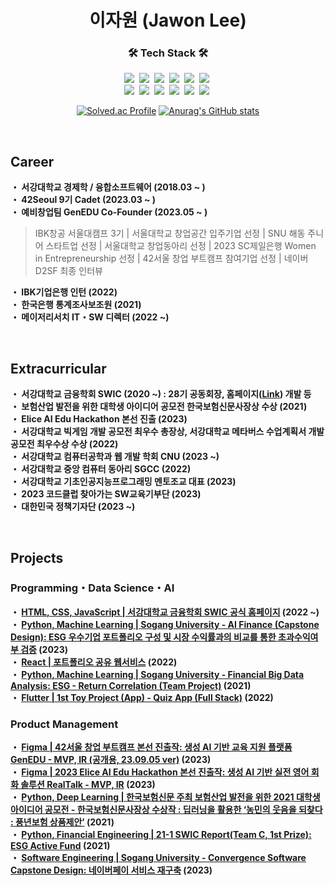 <h1 align="center">이자원 (Jawon Lee)</h1>

<div align="center">
  
 <h3 align="center">🛠 Tech Stack 🛠</h3>
 <p align="center">
  <img src="https://img.shields.io/badge/Python-3766AB?style=flat-square&logo=Python&logoColor=white"/></a>&nbsp 
  <img src="https://img.shields.io/badge/Java-007396?style=flat-square&logo=Java&logoColor=white"/></a>&nbsp 
  <img src="https://img.shields.io/badge/C-A8B9CC?style=flat-square&logo=C&logoColor=white"/></a>&nbsp 
  <img src="https://img.shields.io/badge/HTML5-E34F26?style=flat-square&logo=html5&logoColor=white"/></a>&nbsp 
  <img src="https://img.shields.io/badge/CSS3-1572B6?style=flat-square&logo=css3&logoColor=white"/></a>&nbsp 
  <img src="https://img.shields.io/badge/JavaScript-F7DF1E?style=flat-square&logo=javascript&logoColor=black"/></a>&nbsp 
  <br>
  <img src="https://img.shields.io/badge/Bootstrap-7952B3?style=flat-square&logo=bootstrap&logoColor=white"/></a>&nbsp 
  <img src="https://img.shields.io/badge/Django-092E20?style=flat-square&logo=Django&logoColor=white"/></a>&nbsp 
  <img src="https://img.shields.io/badge/Flutter-02569B?style=flat-square&logo=flutter&logoColor=white"/></a>&nbsp 
  <img src="https://img.shields.io/badge/Linux-FCC624?style=flat-square&logo=linux&logoColor=black"/></a>&nbsp 
<img src="https://img.shields.io/badge/GitHub-181717?style=flat-square&logo=GitHub&logoColor=white"/></a>&nbsp 
<img src="https://img.shields.io/badge/Google Colab-F9AB00?style=flat-square&logo=Google Colab&logoColor=white"/></a>&nbsp 



</p>
 
</div>

<div align="center">
 
  [![Solved.ac Profile](http://mazassumnida.wtf/api/v2/generate_badge?boj=pfcvma)](https://solved.ac/pfcvma/)
  [![Anurag's GitHub stats](https://github-readme-stats.vercel.app/api?username=pfcvma)](https://github.com/anuraghazra/github-readme-stats)

</div>
<br>
<div>
  <h2>Career</h2>
 <p>
 <b>・  서강대학교 경제학 / 융합소프트웨어 (2018.03 ~ )</b><br>
 <b>・  42Seoul 9기 Cadet (2023.03 ~ )</b><br>
 <b>・  예비창업팀 GenEDU Co-Founder (2023.05 ~ )</b><br>
   
 > IBK창공 서울대캠프 3기 | 서울대학교 창업공간 입주기업 선정 | SNU 해동 주니어 스타트업 선정 | 서울대학교 창업동아리 선정 | 2023 SC제일은행 Women in Entrepreneurship 선정 | 42서울 창업 부트캠프 참여기업 선정 | 네이버 D2SF 최종 인터뷰
>
>
 <b>・  IBK기업은행 인턴 (2022) </b><br>
 <b>・  한국은행 통계조사보조원 (2021) </b><br>
 <b>・  메이저리서치 IT・SW 디렉터 (2022 ~) </b><br>

 <p>

</div>
<br>
<div>
  <h2>Extracurricular</h2>
 <p>
   
 <b>・  서강대학교 금융학회 SWIC (2020 ~) : 28기 공동회장, 홈페이지([Link](http://sgswic.com/)) 개발 등 </b><br>
 <b>・  보험산업 발전을 위한 대학생 아이디어 공모전 한국보험신문사장상 수상 (2021) </b><br>
 <b>・  Elice AI Edu Hackathon 본선 진출 (2023) </b><br>
 <b>・  서강대학교 빅게임 개발 공모전 최우수 총장상, 서강대학교 메타버스 수업계획서 개발 공모전 최우수상 수상 (2022) </b><br>
 <b>・  서강대학교 컴퓨터공학과 웹 개발 학회 CNU (2023 ~) </b><br>
 <b>・  서강대학교 중앙 컴퓨터 동아리 SGCC (2022) </b><br>
 <b>・  서강대학교 기초인공지능프로그래밍 멘토조교 대표 (2023) </b><br>
 <b>・  2023 코드클럽 찾아가는 SW교육기부단 (2023) </b><br>
 <b>・  대한민국 정책기자단 (2023 ~) </b><br>

 <p>
</div>
<br>
<div>
  <h2>Projects</h2>
  <h3>Programming・Data Science・AI</h3>
 <p>

 <b>・  [HTML, CSS, JavaScript | 서강대학교 금융학회 SWIC 공식 홈페이지](https://github.com/pfcvma/sogang-swic) (2022 ~) </b><br>
 <b>・  [Python, Machine Learning | Sogang University - AI Finance (Capstone Design): ESG 우수기업 포트폴리오 구성 및 시장 수익률과의 비교를 통한 초과수익여부 검증](https://github.com/pfcvma/AI-Finance) (2023) </b><br>
  <b>・  [React | 포트폴리오 공유 웹서비스](https://github.com/pfcvma/portfolio) (2022) </b><br>
  <b>・  [Python, Machine Learning | Sogang University - Financial Big Data Analysis: ESG - Return Correlation (Team Project)](https://github.com/pfcvma/esg_return_correlation) (2021) </b><br>
  <b>・  [Flutter | 1st Toy Project (App) - Quiz App (Full Stack)](https://github.com/pfcvma/quiz_app_test) (2022) </b><br>

 <p>
  <h3>Product Management</h3>
  <p>
   
   <b>・  [Figma | 42서울 창업 부트캠프 본선 진출작: 생성 AI 기반 교육 지원 플랫폼 GenEDU - MVP, IR (공개용, 23.09.05 ver)](https://github.com/pfcvma/gen_edu) (2023) </b><br>
   <b>・  [Figma | 2023 Elice AI Edu Hackathon 본선 진출작: 생성 AI 기반 실전 영어 회화 솔루션 RealTalk - MVP, IR](https://github.com/pfcvma/AI-Edu-Hackathon) (2023) </b><br>
   <b>・  [Python, Deep Learning | 한국보험신문 주최 보험산업 발전을 위한 2021 대학생 아이디어 공모전 - 한국보험신문사장상 수상작 : 딥러닝을 활용한 ‘농민의 웃음을 되찾다 : 풍년보험 상품제안’](https://github.com/pfcvma/Insurance_Prediction) (2021) </b><br>
   <b>・  [Python, Financial Engineering | 21-1 SWIC Report(Team C, 1st Prize): ESG Active Fund](https://github.com/pfcvma/PythonStockTool) (2021) </b><br>
   <b>・  [Software Engineering | Sogang University - Convergence Software Capstone Design: 네이버페이 서비스 재구축](https://drive.google.com/file/d/18r9a-PrO28SWlVMyKOWWQtg3py2R8zuQ/view?usp=sharing) (2023) </b><br>
   
  </p>
</div>
